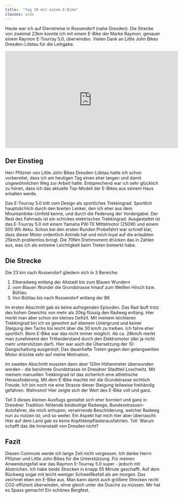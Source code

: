 ```yaml
---
title:  "Tag 10 mit einem E-Bike"
classes: wide
---
```


Heute war ich auf Dienstreise in Rossendorf (nahe Dresden). Die Strecke von zweimal 23km konnte ich mit einem E-Bike der Marke Raymon, genauer einem Raymon E-Tourray 5.0, überwinden. Vielen Dank an Little John Bikes Dresden-Löbtau für die Leihgabe.

<iframe width="560" height="315" src="https://www.youtube.com/embed/QtOhx-W2TXM" frameborder="0" allow="accelerometer; autoplay; encrypted-media; gyroscope; picture-in-picture" allowfullscreen></iframe>

## Der Einstieg

Herr Pfitzner von Little John Bikes Dresden-Löbtau hatte ich schon vorbereitet, dass ich am heutigen Tag einen eher langen und damit ungewöhnlichen Weg zur Arbeit hatte. Entsprechend war ich sehr glücklich zu hören, dass ich das aktuelle Top-Modell der E-Bikes aus seinem Haus erhalten werde.

Das E-Tourray 5.0 tritt vom Design als sportliches Trekkingrad. Sportlich hauptsächlich durch den breiten Lenker, den ich eher aus dem Mountainbike-Umfeld kenne, und durch die Federung der Vordergabel. Der Rest des Fahrrads ist ein schickes elektrisches Trekkingrad. Ausgestattet ist das E-Tourray 5.0 mit einem Yamaha PW-TE Mittelmotor (250W) und einem 500 Wh Akku. Schon bei den ersten Runden Probefahrt war schnell klar, dass dieser Motor ordentlich Antrieb hat und mich loyal auf die erlaubten 25km/h problemlos bringt. Die 70Nm Drehmoment drücken das in Zahlen aus, was ich als extreme Leichtigkeit beim Treten bemerkt habe. 

## Die Strecke

Die 23 km nach Rossendorf gliedern sich in 3 Bereiche:

1. Elberadweg entlang der Altstadt bis zum Blauen Wundern
2. vom Blauen Wunder die Grundstrasse hinauf zum Weißen Hirsch bzw. Bühlau
3. Von Bühlau bis nach Rossendorf entlang der B6

Im ersten Abschnitt gab es keine aufregenden Episoden. Das Rad läuft trotz des hohen Gewichts von mehr als 20kg flüssig den Radweg entlang. Hier merkt man aber schon ein kleines Defizit. Mit meinem leichteren Trekkingrad bin ich es gewohnt auf ebenem Untergrund und keiner Steigung den Tacho bis leicht über die 30 km/h zu treiben. Ich fahre eher sportlich. Beim E-Bike war das nicht immer möglich. Ab ca. 28km/h merkt man zunehmend den Trittwiderstand durch den Elektromotor (der ja nicht mehr unterstützen darf). Hier war auch die Übersetzung der 10-Gangschaltung ausgereizt. Das dauerhafte Treten gegen den gelangweilten Motor drückte sehr auf meine Motivation. 

Im zweiten Abschnitt mussten dann aber 120m Höhenmeter überwunden werden - die berühmte Grundstrasse im Dresdner Stadtteil Loschwitz. Mit meinem manuellen Trekkingrad ist das sicherlich eine athletische Herausfoderung. Mit dem E-Bike machte mir die Grundstrasse sichtlich Freude. Ich bin noch nie eine Strasse dieser Steigung teilweise freihändig gefahren. Wahnsinn! Hier zeigte sich der Wert des E-Bike voll und ganz.

Teil 3 dieses kleinen Ausflugs gestaltet sich eher borniert und ganz in Dresdner Tradition: fehlende beidesitige Radwege; Bundesstrassen-Autofahrer, die mich anhupen; verwirrende Beschilderung, welcher Radweg nun zu nutzen ist; und so weiter. Ein Aspekt hat mich hier aber überrascht: Hier auf dem Land gab es keine Kopfsteinpflasterausfahrten. Toll. Warum schafft das die Innenstadt von Dresden nicht? 

## Fazit

Diesen Commute werde ich lange Zeit nicht vergessen. Ich danke Herrn Pfitzner und Little John Bikes für die Unterstützung. Für meinen Anwendungsfall war das Raymon E-Tourray 5.0 super - jedoch mit Abstrichen. Ich habe beide Strecken in knapp 55 Minute geschafft. Auf dem Rückweg sogar mit leicht weniger Schweißbefall als am morgen. Das zeichnet eben ein E-Bike aus. Man kann damit auch größere Strecken recht CO2-effizient überwinden, ohne gleich unter die Dusche zu müssen. Mir hat es Spass gemacht! Ein schönes Bergfest.
